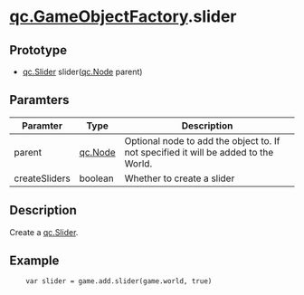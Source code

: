 # [qc.GameObjectFactory](GameObjectFactory.md).slider

## Prototype
* [qc.Slider](CSlider.md) slider([qc.Node](CNode.md) parent)

## Paramters
| Paramter | Type | Description |
| ----------- | ----------- | ----------- |
| parent | [qc.Node](CNode.md) | Optional node to add the object to. If not specified it will be added to the World. |
| createSliders | boolean |  Whether to create a slider |

## Description
Create a [qc.Slider](CSlider.md).

## Example
````
    var slider = game.add.slider(game.world, true)
````
